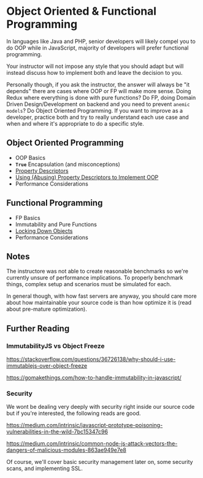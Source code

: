 # Object Oriented & Functional Programming

In languages like Java and PHP, senior developers will likely compel you to do OOP while in JavaScript, majority of developers will prefer functional programming.

Your instructor will not impose any style that you should adapt but will instead discuss how to implement both and leave the decision to you.

Personally though, if you ask the instructor, the answer will always be "it depends" there are cases where OOP or FP will make more sense. Doing Redux where everything is done with pure functions? Do FP, doing Domain Driven Design/Development on backend and you need to prevent `anemic models`? Do Object Oriented Programming. If you want to improve as a developer, practice both and try to really understand each use case and when and where it's appropriate to do a specific style.

## Object Oriented Programming

- OOP Basics
- __`True`__ Encapsulation (and misconceptions)
- [Property Descriptors](/modules/oop-fp/property-descriptors.md)
- [Using (Abusing) Property Descriptors to Implement OOP](/modules/oop-fp/property-descriptors-in-oop.md)
- Performance Considerations

## Functional Programming

- FP Basics
- Immutability and Pure Functions
- [Locking Down Objects](/modules/oop-fp/locking-down-objects.md)
- Performance Considerations

## Notes

The instructore was not able to create reasonable benchmarks so we're currently unsure of performance implications. To properly benchmark things, complex setup and scenarios must be simulated for each.

In general though, with how fast servers are anyway, you should care more about how maintainable your source code is than how optimize it is (read about pre-mature optimization).

## Further Reading

### ImmutabilityJS vs Object Freeze

https://stackoverflow.com/questions/36726138/why-should-i-use-immutablejs-over-object-freeze

https://gomakethings.com/how-to-handle-immutability-in-javascript/

### Security

We wont be dealing very deeply with security right inside our source code but if you're interested, the following reads are good.

https://medium.com/intrinsic/javascript-prototype-poisoning-vulnerabilities-in-the-wild-7bc15347c96

https://medium.com/intrinsic/common-node-js-attack-vectors-the-dangers-of-malicious-modules-863ae949e7e8

Of course, we'll cover basic security management later on, some security scans, and implementing SSL.
